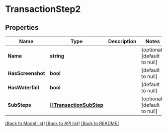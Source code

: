 # TransactionStep2

## Properties
Name | Type | Description | Notes
------------ | ------------- | ------------- | -------------
**Name** | **string** |  | [optional] [default to null]
**HasScreenshot** | **bool** |  | [default to null]
**HasWaterfall** | **bool** |  | [default to null]
**SubSteps** | [**[]TransactionSubStep**](TransactionSubStep.md) |  | [optional] [default to null]

[[Back to Model list]](../README.md#documentation-for-models) [[Back to API list]](../README.md#documentation-for-api-endpoints) [[Back to README]](../README.md)


